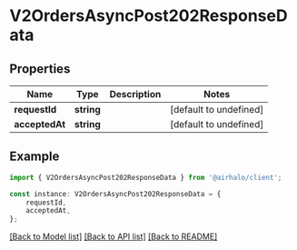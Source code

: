 # V2OrdersAsyncPost202ResponseData


## Properties

Name | Type | Description | Notes
------------ | ------------- | ------------- | -------------
**requestId** | **string** |  | [default to undefined]
**acceptedAt** | **string** |  | [default to undefined]

## Example

```typescript
import { V2OrdersAsyncPost202ResponseData } from '@airhalo/client';

const instance: V2OrdersAsyncPost202ResponseData = {
    requestId,
    acceptedAt,
};
```

[[Back to Model list]](../README.md#documentation-for-models) [[Back to API list]](../README.md#documentation-for-api-endpoints) [[Back to README]](../README.md)
